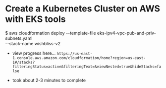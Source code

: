 # Create a Kubernetes Cluster on AWS with EKS tools

$ aws cloudformation deploy --template-file eks-ipv4-vpc-pub-and-priv-subnets.yaml \
--stack-name wishbliss-v2

- view progress here...
`https://us-east-1.console.aws.amazon.com/cloudformation/home?region=us-east-1#/stacks?filteringStatus=active&filteringText=&viewNested=true&hideStacks=false`

- took about 2-3 minutes to complete
